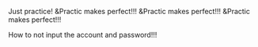 Just practice!
&Practic makes perfect!!!
&Practic makes perfect!!!
&Practic makes perfect!!!

How to not input the account and password!!!
